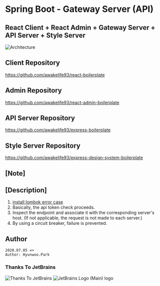 # Spring Boot - Gateway Server (API)

## React Client + React Admin + Gateway Server + API Server + Style Server

![Architecture](https://user-images.githubusercontent.com/20429356/158008003-23315066-bca4-402c-af4e-10d81a886ec7.png)

## Client Repository

https://github.com/awakelife93/react-boilerplate

## Admin Repository

https://github.com/awakelife93/react-admin-boilerplate

## API Server Repository

https://github.com/awakelife93/express-boilerplate

## Style Server Repository

https://github.com/awakelife93/express-design-system-boilerplate

## [Note]

## [Description]

1. [install lombok error case](https://github.com/GabrielBB/vscode-lombok/issues/23)
2. Basically, the api token check proceeds.
3. Inspect the endpoint and associate it with the corresponding server's host.
   (If not applicable, the request is not made to each server.)
4. By using a circuit breaker, failure is prevented.

## Author
```
2020.07.05 =>
Author: Hyunwoo.Park
```

### Thanks To JetBrains
![Thanks To JetBrains](https://user-images.githubusercontent.com/20429356/156112274-1e0d4de3-b62d-4a67-989b-dadb52a2ff3f.png)
![JetBrains Logo (Main) logo](https://resources.jetbrains.com/storage/products/company/brand/logos/jb_beam.png)

